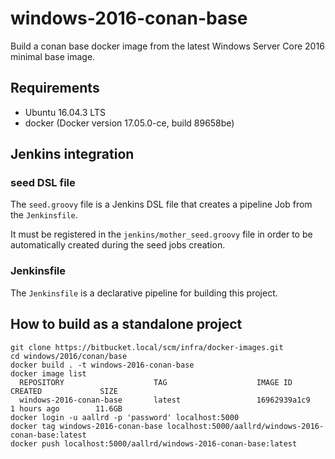 # windows-2016-conan-base

Build a conan base docker image from the latest Windows Server Core 2016 minimal base image.

## Requirements

- Ubuntu 16.04.3 LTS
- docker (Docker version 17.05.0-ce, build 89658be)

## Jenkins integration

### seed DSL file

The `seed.groovy` file is a Jenkins DSL file that creates a pipeline Job from the `Jenkinsfile`.

It must be registered in the `jenkins/mother_seed.groovy` file in order to be automatically created during the seed jobs creation. 

### Jenkinsfile

The `Jenkinsfile` is a declarative pipeline for building this project.

## How to build as a standalone project

    git clone https://bitbucket.local/scm/infra/docker-images.git
    cd windows/2016/conan/base
    docker build . -t windows-2016-conan-base
	docker image list
      REPOSITORY                    TAG                    IMAGE ID            CREATED             SIZE
      windows-2016-conan-base       latest                 16962939a1c9        1 hours ago        11.6GB
    docker login -u aallrd -p 'password' localhost:5000
    docker tag windows-2016-conan-base localhost:5000/aallrd/windows-2016-conan-base:latest
    docker push localhost:5000/aallrd/windows-2016-conan-base:latest
